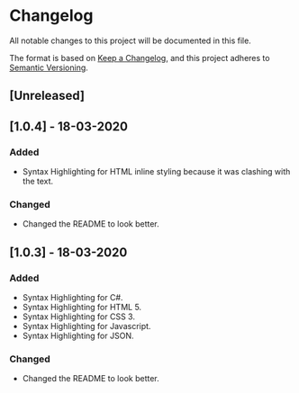 # Changelog
All notable changes to this project will be documented in this file.

The format is based on [Keep a Changelog](https://keepachangelog.com/en/1.0.0/),
and this project adheres to [Semantic Versioning](https://semver.org/spec/v2.0.0.html).

## [Unreleased]

## [1.0.4] - 18-03-2020
### Added
- Syntax Highlighting for HTML inline styling because it was clashing with the text.

### Changed
- Changed the README to look better.

## [1.0.3] - 18-03-2020
### Added
- Syntax Highlighting for C#.
- Syntax Highlighting for HTML 5.
- Syntax Highlighting for CSS 3.
- Syntax Highlighting for Javascript.
- Syntax Highlighting for JSON.

### Changed
- Changed the README to look better.

